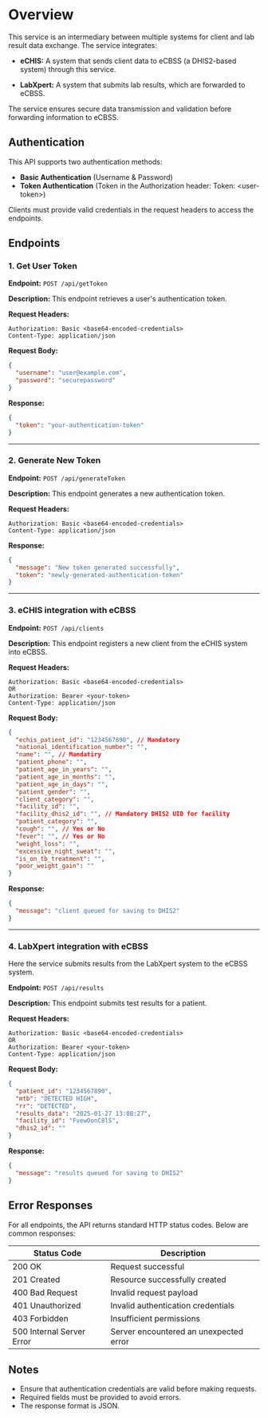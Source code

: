 # Overview
This service is an intermediary between multiple systems for client and lab result data exchange. The service integrates:

- **eCHIS:** A system that sends client data to eCBSS (a DHIS2-based system) through this service.

- **LabXpert:** A system that submits lab results, which are forwarded to eCBSS.

The service ensures secure data transmission and validation before forwarding information to eCBSS.
## Authentication

This API supports two authentication methods:

- **Basic Authentication** (Username & Password)
- **Token Authentication** (Token in the Authorization header: Token: \<user-token\>)

Clients must provide valid credentials in the request headers to access the endpoints.

## Endpoints

### 1. Get User Token

**Endpoint:** `POST /api/getToken`

**Description:** This endpoint retrieves a user's authentication token.

**Request Headers:**

```
Authorization: Basic <base64-encoded-credentials>
Content-Type: application/json
```

**Request Body:**

```json
{
  "username": "user@example.com",
  "password": "securepassword"
}
```

**Response:**

```json
{
  "token": "your-authentication-token"
}
```

---

### 2. Generate New Token

**Endpoint:** `POST /api/generateToken`

**Description:** This endpoint generates a new authentication token.

**Request Headers:**

```
Authorization: Basic <base64-encoded-credentials>
Content-Type: application/json
```

**Response:**

```json
{
  "message": "New token generated successfully",
  "token": "newly-generated-authentication-token"
}
```

---


### 3. eCHIS integration with eCBSS

**Endpoint:** `POST /api/clients`

**Description:** This endpoint registers a new client from the eCHIS system into eCBSS.

**Request Headers:**

```
Authorization: Basic <base64-encoded-credentials>  
OR  
Authorization: Bearer <your-token>
Content-Type: application/json
```

**Request Body:**

```json
{
  "echis_patient_id": "1234567890", // Mandatory
  "national_identification_number": "",
  "name": "", // Mandatiry
  "patient_phone": "",
  "patient_age_in_years": "",
  "patient_age_in_months": "",
  "patient_age_in_days": "",
  "patient_gender": "",
  "client_category": "",
  "facility_id": "",
  "facility_dhis2_id": "", // Mandatory DHIS2 UID for facility
  "patient_category": "",
  "cough": "", // Yes or No
  "fever": "", // Yes or No
  "weight_loss": "",
  "excessive_night_sweat": "",
  "is_on_tb_treatment": "",
  "poor_weight_gain": ""
}
```

**Response:**

```json
{
  "message": "client queued for saving to DHIS2"
}
```

---

### 4. LabXpert integration with eCBSS
Here the service submits results from the LabXpert system to the eCBSS system.

**Endpoint:** `POST /api/results`

**Description:** This endpoint submits test results for a patient.

**Request Headers:**

```
Authorization: Basic <base64-encoded-credentials>  
OR  
Authorization: Bearer <your-token>
Content-Type: application/json
```

**Request Body:**

```json
{
  "patient_id": "1234567890",
  "mtb": "DETECTED HIGH",
  "rr": "DETECTED",
  "results_data": "2025-01-27 13:08:27",
  "facility_id": "FvewOonC8lS",
  "dhis2_id": ""
}
```

**Response:**

```json
{
  "message": "results queued for saving to DHIS2"
}
```

## Error Responses

For all endpoints, the API returns standard HTTP status codes. Below are common responses:

| Status Code               | Description                            |
| ------------------------- | -------------------------------------- |
| 200 OK                    | Request successful                     |
| 201 Created               | Resource successfully created          |
| 400 Bad Request           | Invalid request payload                |
| 401 Unauthorized          | Invalid authentication credentials     |
| 403 Forbidden             | Insufficient permissions               |
| 500 Internal Server Error | Server encountered an unexpected error |

## Notes

- Ensure that authentication credentials are valid before making requests.
- Required fields must be provided to avoid errors.
- The response format is JSON.


